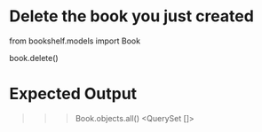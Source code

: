 # Delete the book you just created
from bookshelf.models import Book

book.delete()

# Expected Output
>>> Book.objects.all()
<QuerySet []>

